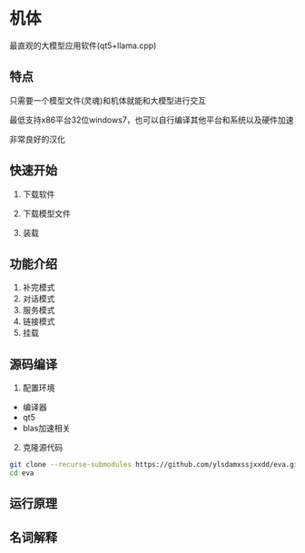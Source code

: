 # 机体
最直观的大模型应用软件(qt5+llama.cpp)

## 特点
只需要一个模型文件(灵魂)和机体就能和大模型进行交互

最低支持x86平台32位windows7，也可以自行编译其他平台和系统以及硬件加速

非常良好的汉化
## 快速开始
1. 下载软件

2. 下载模型文件

3. 装载

## 功能介绍
1. 补完模式
2. 对话模式
3. 服务模式
4. 链接模式
5. 挂载
## 源码编译
1. 配置环境
- 编译器
- qt5
- blas加速相关
2. 克隆源代码
```bash
git clone --recurse-submodules https://github.com/ylsdamxssjxxdd/eva.git
cd eva
```

## 运行原理

## 名词解释